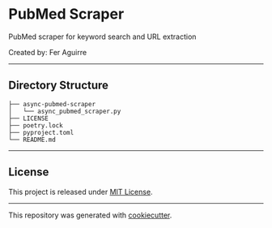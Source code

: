 # PubMed Scraper
PubMed scraper for keyword search and URL extraction

Created by: Fer Aguirre

---
## Directory Structure
```
├── async-pubmed-scraper
│   └── async_pubmed_scraper.py
├── LICENSE
├── poetry.lock
├── pyproject.toml
└── README.md

```
---

## License

This project is released under [MIT License](/LICENSE).

---

This repository was generated with [cookiecutter](https://github.com/cookiecutter/cookiecutter).